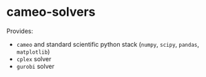 # cameo-solvers

Provides:
* `cameo` and standard scientific python stack (`numpy`, `scipy`, `pandas`, `matplotlib`)
* `cplex` solver
* `gurobi` solver
